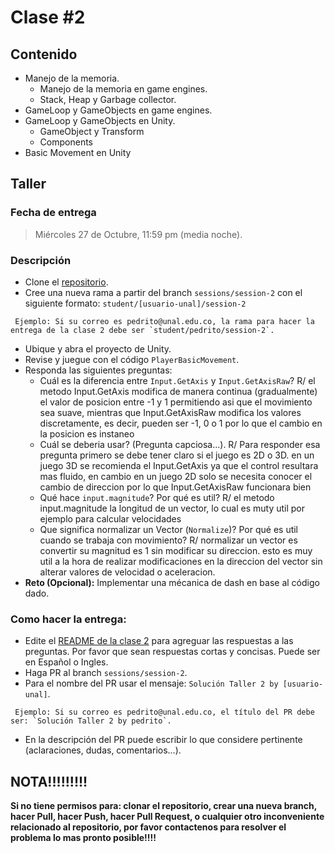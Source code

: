 # Clase #2

## Contenido

- Manejo de la memoria.
  - Manejo de la memoria en game engines.
  - Stack, Heap y Garbage collector.
- GameLoop y GameObjects en game engines.
- GameLoop y GameObjects en Unity.
  - GameObject y Transform
  - Components
- Basic Movement en Unity

## Taller

### Fecha de entrega
> Miércoles 27 de Octubre, 11:59 pm (media noche).

### Descripción
- Clone el [repositorio](https://github.com/UNAL-IntroVideojuegos-2021-2/intro-videogames-2021-2).
- Cree una nueva rama a partir del branch `sessions/session-2` con el siguiente formato: `student/[usuario-unal]/session-2`
```
 Ejemplo: Si su correo es pedrito@unal.edu.co, la rama para hacer la entrega de la clase 2 debe ser `student/pedrito/session-2`.
```
- Ubique y abra el proyecto de Unity.
- Revise y juegue con el código `PlayerBasicMovement`.
- Responda las siguientes preguntas:
  - Cuál es la diferencia entre `Input.GetAxis` y `Input.GetAxisRaw`?
    R/ el metodo Input.GetAxis modifica de manera continua (gradualmente) el valor de posicion entre -1 y 1 permitiendo asi que el movimiento sea suave, mientras que Input.GetAxisRaw modifica los valores discretamente, es decir, pueden ser -1, 0 o 1 por lo que el cambio en la posicion es instaneo
  - Cuál se deberia usar? (Pregunta capciosa...).
    R/ Para responder esa pregunta primero se debe tener claro si el juego es 2D o 3D. en un juego 3D se recomienda el Input.GetAxis ya que el control resultara mas fluido, en cambio en un juego 2D solo se necesita conocer el cambio de direccion por lo que Input.GetAxisRaw funcionara bien
  - Qué hace `input.magnitude`? Por qué es util?
    R/ el metodo input.magnitude la longitud de un vector, lo cual es muty util por ejemplo para calcular velocidades
  - Que significa normalizar un Vector (`Normalize`)? Por qué es util cuando se trabaja con movimiento?
    R/ normalizar un vector es convertir su magnitud es 1 sin modificar su direccion. esto es muy util a la hora de realizar modificaciones en la direccion del vector sin alterar valores de velocidad o aceleracion. 
- **Reto (Opcional):** Implementar una mécanica de dash en base al código dado.

### Como hacer la entrega:
- Edite el [README de la clase 2](https://github.com/UNAL-IntroVideojuegos-2021-2/intro-videogames-2021-2/blob/main/Clase2/README.md) para agreguar las respuestas a las preguntas. Por favor que sean respuestas cortas y concisas. Puede ser en Español o Ingles.
- Haga PR al branch `sessions/session-2`. 
- Para el nombre del PR usar el mensaje: `Solución Taller 2 by [usuario-unal]`. 
```
 Ejemplo: Si su correo es pedrito@unal.edu.co, el título del PR debe ser: `Solución Taller 2 by pedrito`.
```
- En la descripción del PR puede escribir lo que considere pertinente (aclaraciones, dudas, comentarios...).

## NOTA!!!!!!!!!
**Si no tiene permisos para: clonar el repositorio, crear una nueva branch, hacer Pull, hacer Push, hacer Pull Request, o cualquier otro inconveniente relacionado al repositorio, por favor contactenos para resolver el problema lo mas pronto posible!!!!**